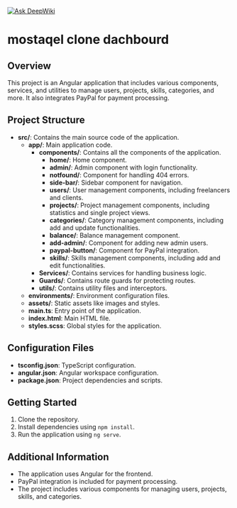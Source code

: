 
<a href="https://deepwiki.com/abdelrahman-elsaady/movie-App"><img src="https://deepwiki.com/badge.svg" alt="Ask DeepWiki"></a>
# mostaqel clone dachbourd

## Overview
This project is an Angular application that includes various components, services, and utilities to manage users, projects, skills, categories, and more. It also integrates PayPal for payment processing.

## Project Structure
- **src/**: Contains the main source code of the application.
  - **app/**: Main application code.
    - **components/**: Contains all the components of the application.
      - **home/**: Home component.
      - **admin/**: Admin component with login functionality.
      - **notfound/**: Component for handling 404 errors.
      - **side-bar/**: Sidebar component for navigation.
      - **users/**: User management components, including freelancers and clients.
      - **projects/**: Project management components, including statistics and single project views.
      - **categories/**: Category management components, including add and update functionalities.
      - **balance/**: Balance management component.
      - **add-admin/**: Component for adding new admin users.
      - **paypal-button/**: Component for PayPal integration.
      - **skills/**: Skills management components, including add and edit functionalities.
    - **Services/**: Contains services for handling business logic.
    - **Guards/**: Contains route guards for protecting routes.
    - **utils/**: Contains utility files and interceptors.
  - **environments/**: Environment configuration files.
  - **assets/**: Static assets like images and styles.
  - **main.ts**: Entry point of the application.
  - **index.html**: Main HTML file.
  - **styles.scss**: Global styles for the application.

## Configuration Files
- **tsconfig.json**: TypeScript configuration.
- **angular.json**: Angular workspace configuration.
- **package.json**: Project dependencies and scripts.

## Getting Started
1. Clone the repository.
2. Install dependencies using `npm install`.
3. Run the application using `ng serve`.

## Additional Information
- The application uses Angular for the frontend.
- PayPal integration is included for payment processing.
- The project includes various components for managing users, projects, skills, and categories.
